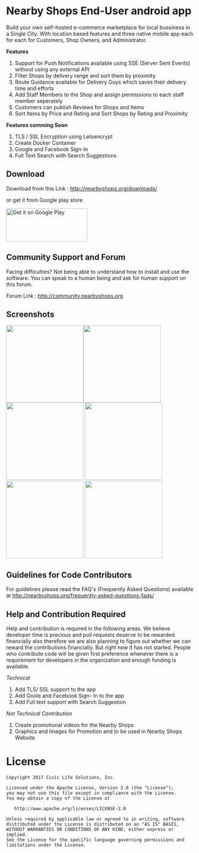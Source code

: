Nearby Shops End-User android app
====================================

Build your own self-hosted e-commerce marketplace for local bussiness in a Single City. With location based features and  three native mobile app each for each for Customers, Shop Owners, and Administrator.

**Features**

1. Support for Push Notifications available using SSE (Server Sent Events) without using any external API
2. Filter Shops by delivery range and sort them by proximity
3. Route Guidance available for Delivery Guys which saves their delivery time and efforts
4. Add Staff Members to the Shop and assign permissions to each staff member seperately
5. Customers can publish Reviews for Shops and Items 
6. Sort Items by Price and Rating and Sort Shops by Rating and Proximity

**Features comming Soon**

1. TLS / SSL Encryption using Letsencrypt
2. Create Docker Container
3. Google and Facebook Sign-In
4. Full Text Search with Search Suggestions


Download
--------

Download from this Link : http://nearbyshops.org/downloads/

or get it from Google play store

<a href="https://play.google.com/store/apps/details?id=org.nearbyshops.enduserapp&amp;hl=en&amp;pcampaignid=MKT-Other-global-all-co-prtnr-py-PartBadge-Mar2515-1"><img class="alignnone" src="https://play.google.com/intl/en_us/badges/images/generic/en_badge_web_generic.png" alt="Get it on Google Play" width="219" height="90" /></a>


Community Support and Forum
-----------------------------

Facing difficulties? Not being able to understand how to install and use the software. You can speak to a human being and ask for human support on this forum.

Forum Link : http://community.nearbyshops.org




Screenshots
-----------


<img src="https://i2.wp.com/nearbyshops.org/wp-content/uploads/2017/02/Screenshot_20170210-214201.png" width="208"><img src="https://github.com/SumeetMoray/Nearby-Shops-Global-items-Database-app/blob/master/screenshots/gidb-item-categories-browse.png" width="208"> <img src="https://github.com/SumeetMoray/Nearby-Shops-Global-items-Database-app/blob/master/screenshots/gidb-items-browse.png" width="208"> <img src="https://github.com/SumeetMoray/Nearby-Shops-Global-items-Database-app/blob/master/screenshots/gidb-items-by-category.png" width="208"> <img src="https://i2.wp.com/nearbyshops.org/wp-content/uploads/2017/02/Screenshot_20170210-214209.png" width="208"> <img src="https://i2.wp.com/nearbyshops.org/wp-content/uploads/2017/02/Screenshot_20170224-075254.png" width="208">



Guidelines for Code Contributors
--------------------------------

For guidelines please read the FAQ's (Frequently Asked Questions) available at 
http://nearbyshops.org/frequently-asked-questions-faqs/



Help and Contribution Required
------------------------------

Help and contribution is required in the following areas. We believe developer time is precious and pull requests deserve to be rewarded financially also therefore we are also planning to figure out whether we can reward the contributions financially. But right now it has not started. People who contribute code will be given first preference whenever there is a requirement for developers in the organization and enough funding is available. 

*Technical*

1. Add TLS/ SSL support to the app
2. Add Goole and Facebook Sign- In to the app
3. Add Full text support with Search Suggestion

*Not Technical Contribution*

1. Create promotional videos for the Nearby Shops
2. Graphics and Images for Promotion and to be used in Nearby Shops Website


License
=======

    Copyright 2017 Civic Life Solutions, Inc.

    Licensed under the Apache License, Version 2.0 (the "License");
    you may not use this file except in compliance with the License.
    You may obtain a copy of the License at

       http://www.apache.org/licenses/LICENSE-2.0

    Unless required by applicable law or agreed to in writing, software
    distributed under the License is distributed on an "AS IS" BASIS,
    WITHOUT WARRANTIES OR CONDITIONS OF ANY KIND, either express or implied.
    See the License for the specific language governing permissions and
    limitations under the License.

